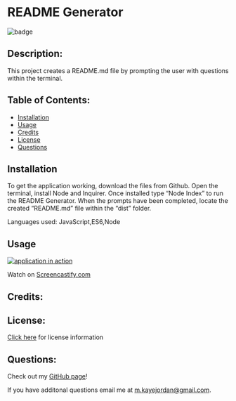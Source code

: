 # README Generator
  ![badge](https://img.shields.io/badge/License-Unlicensed-lightgrey) 

  ## Description:
  This project creates a README.md file by prompting the user with questions within the terminal.

  ## Table of Contents:

  * [Installation](#installation)
  * [Usage](#usage)
  * [Credits](#credits)
  * [License](#license)
  * [Questions](#questions)

  ## Installation
  To get the application working, download the files from Github. Open the terminal, install Node and Inquirer. Once installed type “Node Index” to run the README Generator. When the prompts have been completed, locate the created “README.md” file within the “dist” folder.

  Languages used: JavaScript,ES6,Node 

  ## Usage
  [![application in action](./assets/READMEwalkthrough.gif)](https://watch.screencastify.com/v/7lUmT1o0X8RMGR2BnSS1)
  
  Watch on [Screencastify.com](https://watch.screencastify.com/v/7lUmT1o0X8RMGR2BnSS1) 

  ## Credits:
  

  
## License: 
[Click here](https://choosealicense.com/licenses/unlicense/) for license information

  ## Questions:
  Check out my [GitHub page](https://github.com/chellesjord)!

  If you have additonal questions email me at 
  <a href="mailto:m.kayejordan@gmail.com">m.kayejordan@gmail.com</a>.
  